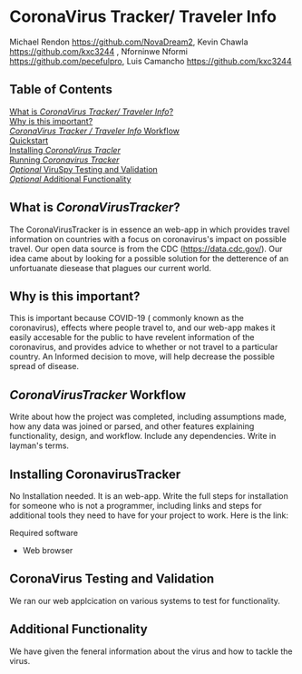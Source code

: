 # CoronaVirus Tracker/ Traveler Info
Michael Rendon https://github.com/NovaDream2, Kevin Chawla https://github.com/kxc3244 , Nforninwe Nformi https://github.com/pecefulpro, Luis Camancho https://github.com/kxc3244

## Table of Contents

[What is *CoronaVirus Tracker/ Traveler Info*?](#intro)    
[Why is this important?](#importance)    
[*CoronaVirus Tracker / Traveler Info* Workflow](#workflow)    
[Quickstart](#quickstart)    
[Installing *CoronaVirus Tracler*](#install)    
[Running *Coronavirus Tracker*](#usage)    
[*Optional* ViruSpy Testing and Validation](#testing_and_validation)    
[*Optional* Additional Functionality](#additional)    

## <a name="intro"></a>What is *CoronaVirusTracker*?

The CoronaVirusTracker is in essence an web-app in which provides travel information on countries with a focus on coronavirus's impact on possible travel. Our open data source  is from the CDC (https://data.cdc.gov/). Our idea came about by looking for a possible solution for the detterence of an unfortuanate diesease that plagues our current world. 


## <a name="importance"></a>Why is this important?

This is important because COVID-19 ( commonly known as the coronavirus), effects where people travel to, and our web-app makes it easily accesable for the public to have revelent information of the coronavirus, and provides advice to whether or not travel to a particular country. An Informed decision to move, will help decrease the possible spread of disease.

## <a name="workflow"></a>*CoronaVirusTracker* Workflow

Write about how the project was completed, including assumptions made, how any data was joined or parsed, and other features explaining functionality, design, and workflow. Include any dependencies. Write in layman's terms.


## <a name="install"></a>Installing  CoronavirusTracker
No Installation needed. It is an web-app. 
Write the full steps for installation for someone who is not a programmer, including links and steps for additional tools they need to have for your project to work. Here is the link:

Required software
+ Web browser

## <a name="testing_and_validation"></a>CoronaVirus Testing and Validation
We ran our web applcication on various systems to test for functionality.
## <a name="additional"></a>Additional Functionality
We have given the feneral information about the virus and how to tackle the virus.
